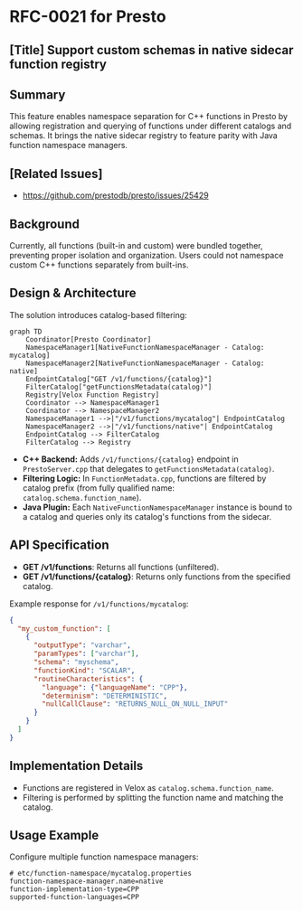 # **RFC-0021 for Presto**

## [Title] Support custom schemas in native sidecar function registry

## Summary
This feature enables namespace separation for C++ functions in Presto by allowing registration and querying of functions under different catalogs and schemas. It brings the native sidecar registry to feature parity with Java function namespace managers.

## [Related Issues]
- https://github.com/prestodb/presto/issues/25429

## Background
Currently, all functions (built-in and custom) were bundled together, preventing proper isolation and organization. Users could not namespace custom C++ functions separately from built-ins.

## Design & Architecture
The solution introduces catalog-based filtering:
```mermaid
graph TD
    Coordinator[Presto Coordinator]
    NamespaceManager1[NativeFunctionNamespaceManager - Catalog: mycatalog]
    NamespaceManager2[NativeFunctionNamespaceManager - Catalog: native]
    EndpointCatalog["GET /v1/functions/{catalog}"]
    FilterCatalog["getFunctionsMetadata(catalog)"]
    Registry[Velox Function Registry]
    Coordinator --> NamespaceManager1
    Coordinator --> NamespaceManager2
    NamespaceManager1 -->|"/v1/functions/mycatalog"| EndpointCatalog
    NamespaceManager2 -->|"/v1/functions/native"| EndpointCatalog
    EndpointCatalog --> FilterCatalog
    FilterCatalog --> Registry
```
- **C++ Backend:** Adds `/v1/functions/{catalog}` endpoint in `PrestoServer.cpp` that delegates to `getFunctionsMetadata(catalog)`.
- **Filtering Logic:** In `FunctionMetadata.cpp`, functions are filtered by catalog prefix (from fully qualified name: `catalog.schema.function_name`).
- **Java Plugin:** Each `NativeFunctionNamespaceManager` instance is bound to a catalog and queries only its catalog's functions from the sidecar.

## API Specification
- **GET /v1/functions**: Returns all functions (unfiltered).
- **GET /v1/functions/{catalog}**: Returns only functions from the specified catalog.

Example response for `/v1/functions/mycatalog`:
```json
{
  "my_custom_function": [
    {
      "outputType": "varchar",
      "paramTypes": ["varchar"],
      "schema": "myschema",
      "functionKind": "SCALAR",
      "routineCharacteristics": {
        "language": {"languageName": "CPP"},
        "determinism": "DETERMINISTIC",
        "nullCallClause": "RETURNS_NULL_ON_NULL_INPUT"
      }
    }
  ]
}
```

## Implementation Details
- Functions are registered in Velox as `catalog.schema.function_name`.
- Filtering is performed by splitting the function name and matching the catalog.

## Usage Example
Configure multiple function namespace managers:
```properties
# etc/function-namespace/mycatalog.properties
function-namespace-manager.name=native
function-implementation-type=CPP
supported-function-languages=CPP
```
